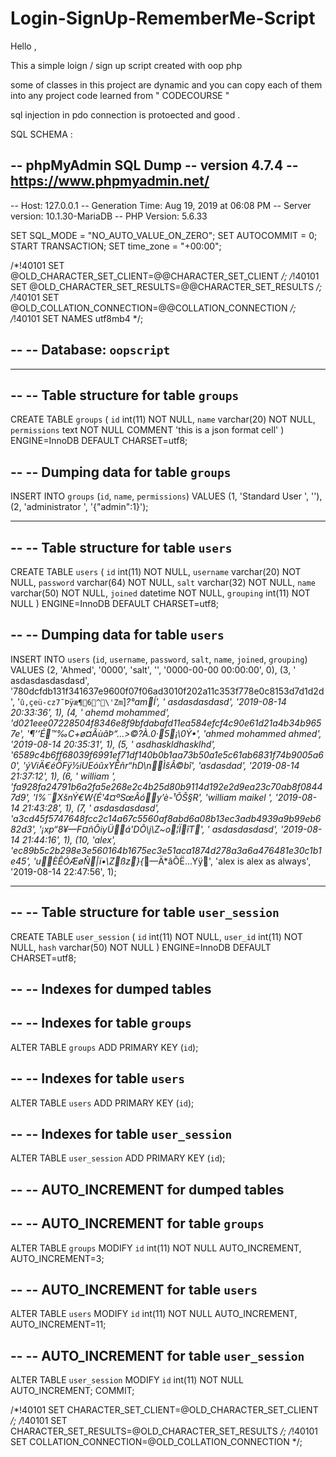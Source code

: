 # Login-SignUp-RememberMe-Script


Hello , 

This a simple loign / sign up script created with oop php 

some of classes in this project are dynamic and you can copy each of them into any  project 
code learned from " CODECOURSE "

sql injection in pdo connection is protoected and good .

SQL SCHEMA : 

-- phpMyAdmin SQL Dump
-- version 4.7.4
-- https://www.phpmyadmin.net/
--
-- Host: 127.0.0.1
-- Generation Time: Aug 19, 2019 at 06:08 PM
-- Server version: 10.1.30-MariaDB
-- PHP Version: 5.6.33

SET SQL_MODE = "NO_AUTO_VALUE_ON_ZERO";
SET AUTOCOMMIT = 0;
START TRANSACTION;
SET time_zone = "+00:00";


/*!40101 SET @OLD_CHARACTER_SET_CLIENT=@@CHARACTER_SET_CLIENT */;
/*!40101 SET @OLD_CHARACTER_SET_RESULTS=@@CHARACTER_SET_RESULTS */;
/*!40101 SET @OLD_COLLATION_CONNECTION=@@COLLATION_CONNECTION */;
/*!40101 SET NAMES utf8mb4 */;

--
-- Database: `oopscript`
--

-- --------------------------------------------------------

--
-- Table structure for table `groups`
--

CREATE TABLE `groups` (
  `id` int(11) NOT NULL,
  `name` varchar(20) NOT NULL,
  `permissions` text NOT NULL COMMENT 'this is a json format cell'
) ENGINE=InnoDB DEFAULT CHARSET=utf8;

--
-- Dumping data for table `groups`
--

INSERT INTO `groups` (`id`, `name`, `permissions`) VALUES
(1, 'Standard User ', ''),
(2, 'administrator ', '{\"admin\":1}');

-- --------------------------------------------------------

--
-- Table structure for table `users`
--

CREATE TABLE `users` (
  `id` int(11) NOT NULL,
  `username` varchar(20) NOT NULL,
  `password` varchar(64) NOT NULL,
  `salt` varchar(32) NOT NULL,
  `name` varchar(50) NOT NULL,
  `joined` datetime NOT NULL,
  `grouping` int(11) NOT NULL
) ENGINE=InnoDB DEFAULT CHARSET=utf8;

--
-- Dumping data for table `users`
--

INSERT INTO `users` (`id`, `username`, `password`, `salt`, `name`, `joined`, `grouping`) VALUES
(2, 'Ahmed', '0000', 'salt', '', '0000-00-00 00:00:00', 0),
(3, ' asdasdasdasdasd', '780dcfdb131f341637e9600f07f06ad3010f202a11c353f778e0c8153d7d1d2d', '`û,çeü-cz7˜Þÿæ¶6^\'Zm`]*?°amÍ', ' asdasdasdasd', '2019-08-14 20:33:36', 1),
(4, ' ahemd mohammed', 'd021eee07228504f8346e8f9bfdabafd11ea584efcf4c90e61d21a4b34b9657e', '¶‘‘É™‰C+ø¤ÃùãÞ“…>©?À.0·­5¡\0Ý•', 'ahmed mohammed ahmed', '2019-08-14 20:35:31', 1),
(5, ' asdhaskldhasklhd', '6589c4b6ff68039f6991ef71df140b0b1aa73b50a1e5c61ab6831f74b9005a60', 'ýViÄ€éÖFÿ½iUEóûxYÊñr“hD\nÌšÂ©bî', 'asdasdad', '2019-08-14 21:37:12', 1),
(6, ' william ', 'fa928fa24791b6a2fa5e268e2c4b25d80b9114d192e2d9ea23c70ab8f08447d9', 'I%¨XšnÝ€W{É\'­4¤ºSœÃóy’è-¹ÕŠ§R', 'william maikel ', '2019-08-14 21:43:28', 1),
(7, ' asdasdasdasd', 'a3cd45f5747648fcc2c14a67c5560af8abd6a08b13ec3adb4939a9b99eb682d3', '¡xp“8¥—F¤ñÔiyÜá\'DÕ\\j\Z~o¦ÏîT', ' asdasdasdasd', '2019-08-14 21:44:16', 1),
(10, 'alex', 'ec89b5c2b298e3e560164b1675ec3e51aca1874d278a3a6a476481e30c1b1e45', 'uÈÊÓÆøÑ|ï•\Zßz}{*—Ä*âÕË…Yÿ', 'alex is alex as always', '2019-08-14 22:47:56', 1);

-- --------------------------------------------------------

--
-- Table structure for table `user_session`
--

CREATE TABLE `user_session` (
  `id` int(11) NOT NULL,
  `user_id` int(11) NOT NULL,
  `hash` varchar(50) NOT NULL
) ENGINE=InnoDB DEFAULT CHARSET=utf8;

--
-- Indexes for dumped tables
--

--
-- Indexes for table `groups`
--
ALTER TABLE `groups`
  ADD PRIMARY KEY (`id`);

--
-- Indexes for table `users`
--
ALTER TABLE `users`
  ADD PRIMARY KEY (`id`);

--
-- Indexes for table `user_session`
--
ALTER TABLE `user_session`
  ADD PRIMARY KEY (`id`);

--
-- AUTO_INCREMENT for dumped tables
--

--
-- AUTO_INCREMENT for table `groups`
--
ALTER TABLE `groups`
  MODIFY `id` int(11) NOT NULL AUTO_INCREMENT, AUTO_INCREMENT=3;

--
-- AUTO_INCREMENT for table `users`
--
ALTER TABLE `users`
  MODIFY `id` int(11) NOT NULL AUTO_INCREMENT, AUTO_INCREMENT=11;

--
-- AUTO_INCREMENT for table `user_session`
--
ALTER TABLE `user_session`
  MODIFY `id` int(11) NOT NULL AUTO_INCREMENT;
COMMIT;

/*!40101 SET CHARACTER_SET_CLIENT=@OLD_CHARACTER_SET_CLIENT */;
/*!40101 SET CHARACTER_SET_RESULTS=@OLD_CHARACTER_SET_RESULTS */;
/*!40101 SET COLLATION_CONNECTION=@OLD_COLLATION_CONNECTION */;
